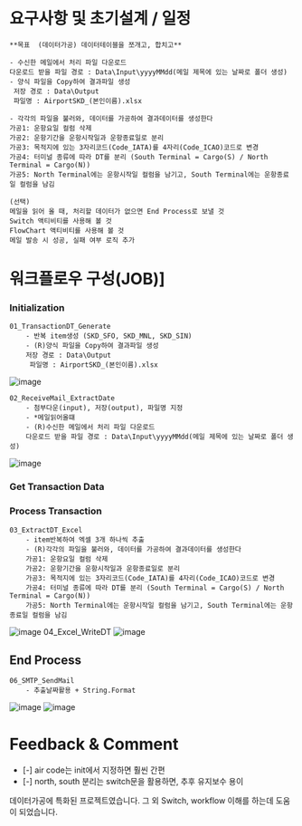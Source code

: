 
# 요구사항 및 초기설계 / 일정 

	**목표  (데이터가공) 데이터테이블을 쪼개고, 합치고**
	
	- 수신한 메일에서 처리 파일 다운로드
	다운로드 받을 파일 경로 : Data\Input\yyyyMMdd(메일 제목에 있는 날짜로 폴더 생성)
	- 양식 파일을 Copy하여 결과파일 생성
	 저장 경로 : Data\Output
	 파일명 : AirportSKD_(본인이름).xlsx

	- 각각의 파일을 불러와, 데이터를 가공하여 결과데이터를 생성한다
	가공1: 운항요일 컬럼 삭제
	가공2: 운항기간을 운항시작일과 운항종료일로 분리
	가공3: 목적지에 있는 3자리코드(Code_IATA)를 4자리(Code_ICAO)코드로 변경
	가공4: 터미널 종류에 따라 DT를 분리 (South Terminal = Cargo(S) / North Terminal = Cargo(N)) 
	가공5: North Terminal에는 운항시작일 컬럼을 남기고, South Terminal에는 운항종료일 컬럼을 남김

	(선택)
	메일을 읽어 올 때, 처리할 데이터가 없으면 End Process로 보낼 것
	Switch 액티비티를 사용해 볼 것
	FlowChart 액티비티를 사용해 볼 것
	메일 발송 시 성공, 실패 여부 로직 추가
# 워크플로우 구성(JOB)]
### Initialization
	01_TransactionDT_Generate
		- 반복 item생성 (SKD_SFO, SKD_MNL, SKD_SIN)
		- (R)양식 파일을 Copy하여 결과파일 생성
		저장 경로 : Data\Output
		 파일명 : AirportSKD_(본인이름).xlsx
![image](https://github.com/user-attachments/assets/9c5c64ee-d88f-4613-b445-8e891b4de94a)

	02_ReceiveMail_ExtractDate
		- 첨부다운(input), 저장(output), 파일명 지정
		- *메일읽어올떄 
		- (R)수신한 메일에서 처리 파일 다운로드
		다운로드 받을 파일 경로 : Data\Input\yyyyMMdd(메일 제목에 있는 날짜로 폴더 생성)
![image](https://github.com/user-attachments/assets/17de1bf7-52df-4de6-bb03-d7144e280a78)
### Get Transaction Data

### Process Transaction 
	03_ExtractDT_Excel
		- item반복하여 엑셀 3개 하나씩 추출
		- (R)각각의 파일을 불러와, 데이터를 가공하여 결과데이터를 생성한다
		가공1: 운항요일 컬럼 삭제
		가공2: 운항기간을 운항시작일과 운항종료일로 분리
		가공3: 목적지에 있는 3자리코드(Code_IATA)를 4자리(Code_ICAO)코드로 변경
		가공4: 터미널 종류에 따라 DT를 분리 (South Terminal = Cargo(S) / North Terminal = Cargo(N)) 
		가공5: North Terminal에는 운항시작일 컬럼을 남기고, South Terminal에는 운항종료일 컬럼을 남김
![image](https://github.com/user-attachments/assets/db622b94-7828-4438-9a72-d0e387c70953)
	04_Excel_WriteDT
![image](https://github.com/user-attachments/assets/19a82cd0-72a1-4c9d-8a6f-d26f67ae8c92)

## End Process
	06_SMTP_SendMail
		- 추출날짜활용 + String.Format
![image](https://github.com/user-attachments/assets/9adbf6b9-e9c3-41bc-9b2e-a52a047d58c6)
![image](https://github.com/user-attachments/assets/2ebb9e2a-5fea-4034-ba92-db249ac82856)

# Feedback & Comment

- [-] air code는 init에서 지정하면 훨씬 간편 
- [-] north, south 분리는 switch문을 활용하면, 추후 유지보수 용이

데이터가공에 특화된 프로젝트였습니다. 그 외 Switch, workflow 이해를 하는데 도움이 되었습니다.
